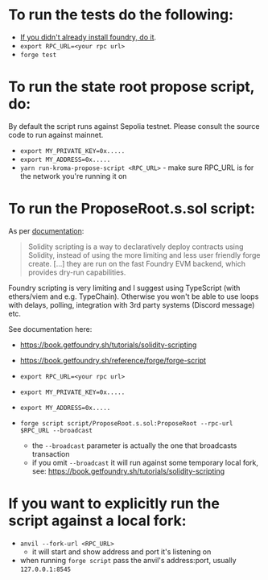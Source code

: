 # To run the tests do the following:

- [If you didn't already install foundry, do it](https://book.getfoundry.sh/getting-started/installation).
- `export RPC_URL=<your rpc url>`
- `forge test`

# To run the state root propose script, do:

By default the script runs against Sepolia testnet. Please consult the source code to run 
against mainnet.

- `export MY_PRIVATE_KEY=0x.....`
- `export MY_ADDRESS=0x.....`
- `yarn run-kroma-propose-script <RPC_URL>` - make sure RPC_URL is for the network you're running it on

# To run the ProposeRoot.s.sol script:

As per [documentation](https://book.getfoundry.sh/tutorials/solidity-scripting):

> Solidity scripting is a way to declaratively deploy contracts using Solidity,
> instead of using the more limiting and less user friendly forge create. [...]
> they are run on the fast Foundry EVM backend, which provides dry-run
> capabilities.

Foundry scripting is very limiting and I suggest using TypeScript (with
ethers/viem and e.g. TypeChain). Otherwise you won't be able to use loops with
delays, polling, integration with 3rd party systems (Discord message) etc.

See documentation here:

- https://book.getfoundry.sh/tutorials/solidity-scripting
- https://book.getfoundry.sh/reference/forge/forge-script

- `export RPC_URL=<your rpc url>`
- `export MY_PRIVATE_KEY=0x.....`
- `export MY_ADDRESS=0x.....`
- `forge script script/ProposeRoot.s.sol:ProposeRoot --rpc-url $RPC_URL --broadcast`
  - the `--broadcast` parameter is actually the one that broadcasts transaction
  - if you omit `--broadcast` it will run against some temporary local fork, see:
    https://book.getfoundry.sh/tutorials/solidity-scripting

# If you want to explicitly run the script against a local fork:

- `anvil --fork-url <RPC_URL>`
  - it will start and show address and port it's listening on
- when running `forge script` pass the anvil's address:port, usually `127.0.0.1:8545`

